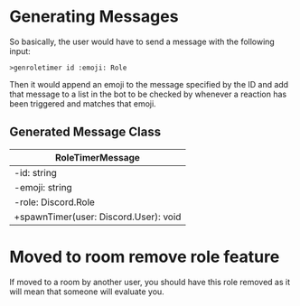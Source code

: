 # Generating Messages
So basically, the user would have to send a message with the following input:

```
>genroletimer id :emoji: Role
```

Then it would append an emoji to the message specified by the ID and add that message to a list in the bot to be checked by whenever a reaction has been triggered and matches that emoji.

## Generated Message Class
| RoleTimerMessage                      |
| ------------------------------------- |
| -id: string                           |
| -emoji: string                        |
| -role: Discord.Role                   |
| +spawnTimer(user: Discord.User): void |

# Moved to room remove role feature
If moved to a room by another user, you should have this role removed as it will mean that someone will evaluate you.
